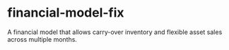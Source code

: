 # financial-model-fix
A financial model that allows carry-over inventory and flexible asset sales across multiple months.
